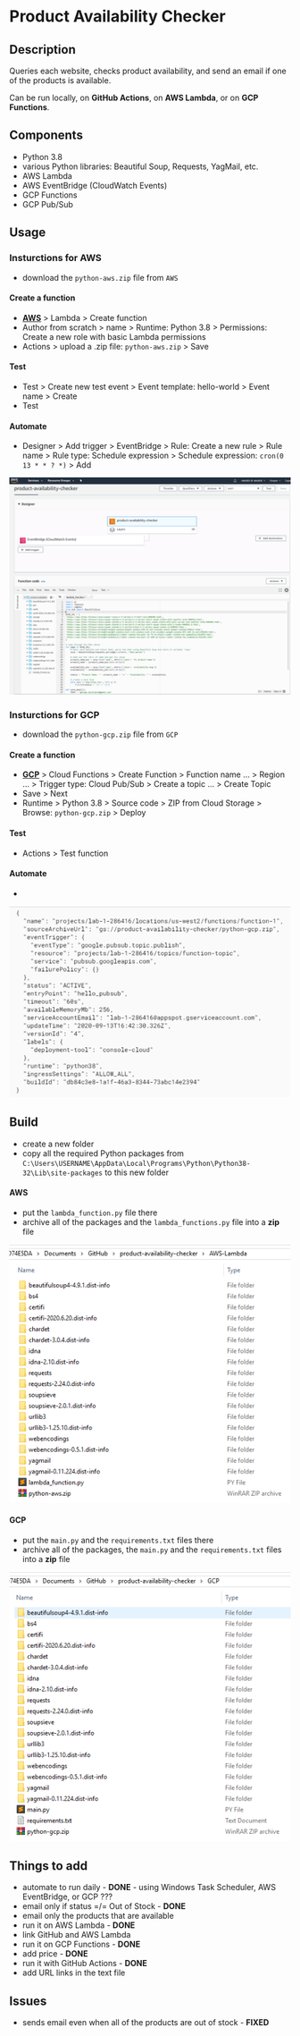 # Product Availability Checker


## Description
Queries each website, checks product availability, and send an email if one of the products is available.  

Can be run locally, on **GitHub Actions**, on **AWS Lambda**, or on **GCP Functions**.


## Components
- Python 3.8
- various Python libraries: Beautiful Soup, Requests, YagMail, etc.
- AWS Lambda
- AWS EventBridge (CloudWatch Events)
- GCP Functions
- GCP Pub/Sub


## Usage
### Insturctions for **AWS**

- download the `python-aws.zip` file from `AWS`
#### Create a function
- **[AWS](https://console.aws.amazon.com)** > Lambda > Create function
- Author from scratch > name > Runtime: Python 3.8 > Permissions: Create a new role with basic Lambda permissions
- Actions > upload a .zip file: `python-aws.zip` > Save
#### Test
- Test > Create new test event > Event template: hello-world > Event name > Create
- Test
#### Automate
- Designer > Add trigger > EventBridge > Rule: Create a new rule > Rule name > Rule type: Schedule expression > Schedule expression: `cron(0 13 * * ? *)` > Add  

![](AWS/aws.png)


### Insturctions for **GCP**

- download the `python-gcp.zip` file from `GCP`
#### Create a function
- **[GCP](https://console.cloud.google.com)** > Cloud Functions > Create Function > Function name ... > Region ... > Trigger type:  Cloud Pub/Sub > Create a topic ... > Create Topic
- Save > Next
- Runtime > Python 3.8 > Source code > ZIP from Cloud Storage > Browse: `python-gcp.zip` > Deploy
#### Test
- Actions > Test function
#### Automate
- 

![](GCP/gcp.png)


## Build
- create a new folder
- copy all the required Python packages from `C:\Users\USERNAME\AppData\Local\Programs\Python\Python38-32\Lib\site-packages` to this new folder
#### AWS
- put the `lambda_function.py` file there
- archive all of the packages and the `lambda_functions.py` file into a **zip** file

![](AWS/aws-folder.png)
#### GCP

- put the `main.py` and the `requirements.txt` files there
- archive all of the packages, the `main.py` and the `requirements.txt` files into a **zip** file

![](GCP/gcp-folder.png)


## Things to add
- automate to run daily - **DONE** - using Windows Task Scheduler, AWS EventBridge, or GCP ???
- email only if status =/= Out of Stock - **DONE**
- email only the products that are available
- run it on AWS Lambda - **DONE**
- link GitHub and AWS Lambda
- run it on GCP Functions - **DONE**
- add price - **DONE**
- run it with GitHub Actions - **DONE**
- add URL links in the text file


## Issues
 - sends email even when all of the products are out of stock - **FIXED**